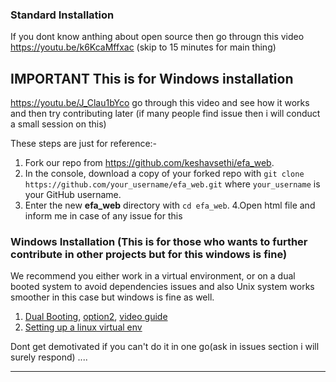 

### Standard Installation
If you dont know anthing about open source then go througn this video
https://youtu.be/k6KcaMffxac  (skip to 15 minutes for main thing)

## IMPORTANT This is for Windows installation
https://youtu.be/J_Clau1bYco 
go through this video and see how it works and then try contributing later
(if many people find issue then i will conduct a small session on this)

These steps are just for reference:- 
1. Fork our repo from https://github.com/keshavsethi/efa_web.
2. In the console, download a copy of your forked repo with `git clone https://github.com/your_username/efa_web.git` where `your_username` is your GitHub username.
3. Enter the new **efa_web** directory with `cd efa_web`.
4.Open html file and inform me in case of any issue
for this
### Windows Installation (This is for those who wants to further contribute in other projects but for this windows is fine)

We recommend you either work in a virtual environment, or on a dual booted system to avoid dependencies issues and also Unix system works smoother in this case but windows is fine as well. 
1. [Dual Booting](https://www.tecmint.com/install-ubuntu-alongside-with-windows-dual-boot/amp/), [option2](https://askubuntu.com/questions/1031993/how-to-install-ubuntu-18-04-alongside-windows-10), [video guide](https://www.youtube.com/watch?v=qNeJvujdB-0&fbclid=IwAR0APhs89jlNR_ENKbSwrp6TI6P-wxlx-a0My9XBvPNAfwtADZaAXqcKtP4)
2. [Setting up a linux virtual env](https://itsfoss.com/install-linux-in-virtualbox/)


Dont get demotivated if you can't do it in one go(ask in issues section i will  surely respond)
....

******
